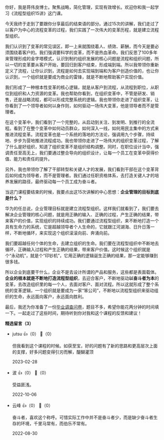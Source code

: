 你好，我是蒋伟良博士。聚焦战略，简化管理，实现有效增长。欢迎你和我一起学习《流程型组织15讲》这门课。

今天我终于走到了要跟你分享最后的结束语的部分。通过15次的讲解，我们走过了以客户为中心的流程变革的过程，我们实践了一次伟大的变革历程，就是建立流程型组织。

我们认识到了变革的常见误区，即一上来就围绕着人、绩效、薪酬，而今天是要必须围绕着客户的。我们强调要科学的变革，而不是热血革命。我们反思了100多年来管理形成的金字塔模式，认识到制约组织发展的核心问题是流程和组织问题，所以一切的变革要从客户开始，要回归到客户结束，形成端到端。所以我带领你重新定义了流程，让你认识到，流程是如何去实现端到端和为客户创造价值的，也让你认识到，一个组织就是要成为商业的雷锋，就是不断地帮助客户实现价值。

我们形成了一种根本性变革的核心逻辑，就是从客户到流程，从流程到职位，从职位到组织和人力资源的变革。我也帮助你看到，在组织变革中，不管是研发、销售，还是战略流程，都可以形成完整系统的逻辑。我也带领你走进了组织变革，让你看到了一个领导者如何以身作则，如何驱动一场伟大变革，他是领导者而不是管理者。

在这个变革中，我们看到了一个完整的，从启动到关注、到发明、到推行的全流程。看到了在整个变革中如何动员群众，如何深入一线，如何用民主集中的方式来推进流程变革。流程变革也是一个系统的落地的方法论，强调用九个步骤，持续地、步步为营地推进流程成功。我也带领你走进了一场伟大的组织变革过程，了解了什么是好组织，知道了组织变革不是组织结构调整。同时，在职位设计当中，强调责任至高无上，我们要通过整合导向的组织设计，让每一个员工在变革中获得价值、能力和责任的提升。

另外，我也带领你了解了干部转型和关键人才的发展，我们看到干部在这个变革背后如何成为领导者，而不是管理者。我们通过任职资格体系，去打造关键人才的培养发展的路径，最终驱动每一个员工成为奋斗者。

当这门课程要结束的时候，我要点出这15次讲解的中心思想：**企业管理的目标到底是什么？**

华为的任总说，企业管理目标就是建立流程型组织。这样我们就看到了，我们要去解决企业管理的核心问题，就是用正确的输入、正确的过程，产生正确的结果，带来客户的价值，实现组织的持续成功。我们要通过流程型组织，来不断地打造一个具有生命力的系统，它是超越领导者个人生命的，它就跟江河湖海、日升日落一样，不断地循环，来实现这个组织滚滚向前、奔涌向前。

我们要超越任何个体的生命，去建立组织的生命。我们要在流程型组织中不断地去循环，正确输入过程和产生正确的结果，带来客户价值。这时候这个组织就是个“永动机”，就是个“印钞机”，它用正确的逻辑诞生正确的结果，那一定能够赚到很多钱。

所以企业到底要干什么，企业不是去设计所谓的产品和服务，这些都是表面载体。**企业的根本就是不断地打造流程型组织**，去迎合客户，不断地驱动**以奋斗者为本**的变革，去改造组织里的每一个人，去面对客户、面对流程。所以这就形成了整个系统的变革逻辑，一个组织就是要成为一家“笨公司”，不断地以流程型组织来驱动组织的生命，永远面向客户，永远面向胜利。

最后，我还为你准备了一份[毕业调查问卷](https://jinshuju.net/f/SJM1s5)，题目不多，希望你能花两分钟的时间填一下。一起走过了这些时间，期待听到你对我和这个课程的反馈和建议！
<div><strong>精选留言（3）</strong></div><ul>
<li><span>jutsu</span> 👍（0） 💬（0）<p>但我看到这个课程的时候。如获至宝，好的问题有了新的思路和更高层次上面的支撑，好多问题变得引刃而解，醍醐灌顶</p>2023-02-28</li><br/><li><span>波</span> 👍（0） 💬（0）<p>受益匪浅。</p>2022-10-06</li><br/><li><span>云峰</span> 👍（0） 💬（0）<p>奋斗者，喜欢这个称呼。可惜实际工作中并不是奋斗者少，而是缺少奋斗者生存的环境，千里马常有，而伯乐不常有。</p>2022-08-30</li><br/>
</ul>